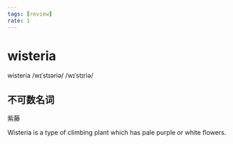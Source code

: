 ```yaml
---
tags: [review]
rate: 1
---
```


# wisteria
wisteria /wɪˈstɪəriə/ /wɪˈstɪriə/ 

## 不可数名词

紫藤

Wisteria is a type of climbing plant which has pale purple or white flowers.  

